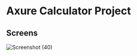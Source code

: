 # Axure Calculator Project

## Screens 
![Screenshot (40)](https://github.com/user-attachments/assets/c293eed1-a030-4e82-8723-ae9e1f02612e)

